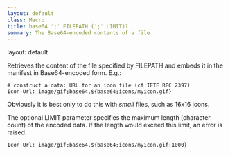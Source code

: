```yaml
---
layout: default
class: Macro
title: base64 ';' FILEPATH (';' LIMIT)?
summary: The Base64-encoded contents of a file
---
```

layout: default

Retrieves the content of the file specified by FILEPATH and embeds it in the manifest in Base64-encoded form. E.g.:

    # construct a data: URL for an icon file (cf IETF RFC 2397)
    Icon-Url: image/gif;base64,${base64;icons/myicon.gif}

Obviously it is best only to do this with *small* files, such as 16x16 icons.

The optional LIMIT parameter specifies the maximum length (character count) of the encoded data. If the length would exceed
this limit, an error is raised.

    Icon-Url: image/gif;base64,${base64;icons/myicon.gif;1000}
